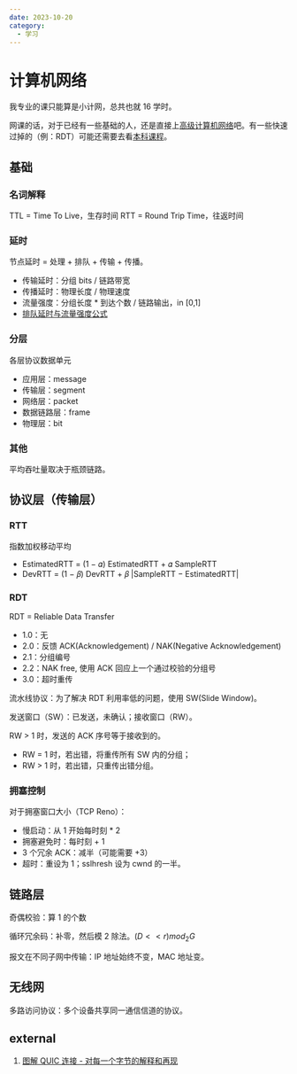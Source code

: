 ```yaml
---
date: 2023-10-20
category:
  - 学习
---
```


# 计算机网络

我专业的课只能算是小计网，总共也就 16 学时。

网课的话，对于已经有一些基础的人，还是直接上[高级计算机网络](https://www.bilibili.com/video/av849922709)吧。有一些快速过掉的（例：RDT）可能还需要去看[本科课程](https://www.bilibili.com/video/av416090103)。

## 基础

### 名词解释

TTL = Time To Live，生存时间
RTT = Round Trip Time，往返时间

### 延时

节点延时 = 处理 + 排队 + 传输 + 传播。

- 传输延时：分组 bits / 链路带宽
- 传播延时：物理长度 / 物理速度
- 流量强度：分组长度 \* 到达个数 / 链路输出，in [0,1]
- [排队延时与流量强度公式](https://www.zhihu.com/question/317549997)

### 分层

各层协议数据单元

- 应用层：message
- 传输层：segment
- 网络层：packet
- 数据链路层：frame
- 物理层：bit

### 其他

平均吞吐量取决于瓶颈链路。

## 协议层（传输层）

### RTT

指数加权移动平均

- EstimatedRTT = (1 − 𝛼) EstimatedRTT + 𝛼 SampleRTT
- DevRTT = (1 − 𝛽) DevRTT + 𝛽 |SampleRTT − EstimatedRTT|

### RDT

RDT = Reliable Data Transfer

- 1.0：无
- 2.0：反馈 ACK(Acknowledgement) / NAK(Negative Acknowledgement)
- 2.1：分组编号
- 2.2：NAK free, 使用 ACK 回应上一个通过校验的分组号
- 3.0：超时重传

流水线协议：为了解决 RDT 利用率低的问题，使用 SW(Slide Window)。

发送窗口（SW）：已发送，未确认；接收窗口（RW）。

RW > 1 时，发送的 ACK 序号等于接收到的。

- RW = 1 时，若出错，将重传所有 SW 内的分组；
- RW > 1 时，若出错，只重传出错分组。

### 拥塞控制

对于拥塞窗口大小（TCP Reno）：

- 慢启动：从 1 开始每时刻 \* 2
- 拥塞避免时：每时刻 + 1
- 3 个冗余 ACK：减半（可能需要 +3）
- 超时：重设为 1；sslhresh 设为 cwnd 的一半。

## 链路层

奇偶校验：算 1 的个数

循环冗余码：补零，然后模 2 除法。$(D << r) mod_2 G$

报文在不同子网中传输：IP 地址始终不变，MAC 地址变。

## 无线网

多路访问协议：多个设备共享同一通信信道的协议。

## external

1. [图解 QUIC 连接 - 对每一个字节的解释和再现](https://cangsdarm.github.io/illustrate/quic)
